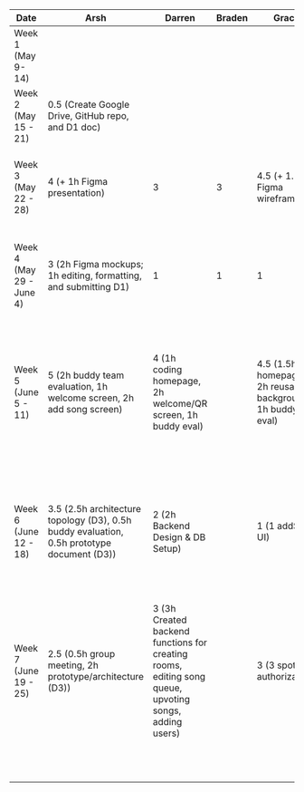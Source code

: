 | Date                     | Arsh                                                                                       | Darren                                                                                                | Braden | Grace                                                      | Maximus                                                | Kenneth                                                                                 | Task                                                                                                                                   |
|--------------------------|--------------------------------------------------------------------------------------------|-------------------------------------------------------------------------------------------------------|--------|------------------------------------------------------------|--------------------------------------------------------|-----------------------------------------------------------------------------------------|----------------------------------------------------------------------------------------------------------------------------------------|
| Week 1 (May 9- 14)       |                                                                                            |                                                                                                       |        |                                                            |                                                        |                                                                                         |                                                                                                                                        |
| Week 2 (May 15 - 21)     | 0.5 (Create Google Drive, GitHub repo, and D1 doc)                                         |                                                                                                       |        |                                                            |                                                        |                                                                                         |                                                                                                                                        |
| Week 3 (May 22 - 28)     | 4 (+ 1h Figma presentation)                                                                | 3                                                                                                     | 3      | 4.5 (+ 1.5h Figma wireframe)                               | 3                                                      | 3                                                                                       | First meeting, brainstorming and discussing features and work on presentation                                                          |
| Week 4 (May 29 - June 4) | 3 (2h Figma mockups; 1h editing, formatting, and submitting D1)                            | 1                                                                                                     | 1      | 1                                                          | 1                                                      | 1                                                                                       | Discuss server details and how to communicate with Spotify API, complete project proposal                                              |
| Week 5 (June 5 - 11)     | 5 (2h buddy team evaluation, 1h welcome screen, 2h add song screen)                        | 4 (1h coding homepage, 2h welcome/QR screen, 1h buddy eval)                                           |        | 4.5 (1.5h homepage, 2h reusable background, 1h buddy eval) | 0.5 (Helped tweak welcome screen)                      | 5.5 (2h worked on welcome screen, 1h buddy eval, 2.5 song queue screen)                 | Complete initial version of welcome screen, add song screen, and song queue screen and  complete the bulk of the buddy team evaluation |
| Week 6 (June 12 - 18)    | 3.5 (2.5h architecture topology (D3), 0.5h buddy evaluation, 0.5h prototype document (D3)) | 2 (2h Backend Design & DB Setup)                                                                      |        | 1 (1 addSong UI)                                           | 2 (2h Backend Design & DB Setup)                       | 3 (1h host queue, progress bar, and control buttons, 2h setup retrofit and spotify api) |                                                                                                                                        |
| Week 7 (June 19 - 25)    | 2.5 (0.5h group meeting, 2h prototype/architecture (D3))                                   | 3 (3h Created backend functions for creating rooms, editing song queue, upvoting songs, adding users) |        | 3 (3 spotify authorization)                                | 2 (able to add songs from add song screen to database) | 2 (1h refactor add song screen, 1h host screen)                                                                                         |                                                                                                                                        |
|                          |                                                                                            |                                                                                                       |        |                                                            |                                                        |                                                                                         |                                                                                                                                        |
|                          |                                                                                            |                                                                                                       |        |                                                            |                                                        |                                                                                         |                                                                                                                                        |
|                          |                                                                                            |                                                                                                       |        |                                                            |                                                        |                                                                                         |                                                                                                                                        |
|                          |                                                                                            |                                                                                                       |        |                                                            |                                                        |                                                                                         |                                                                                                                                        |
|                          |                                                                                            |                                                                                                       |        |                                                            |                                                        |                                                                                         |                                                                                                                                        |
|                          |                                                                                            |                                                                                                       |        |                                                            |                                                        |                                                                                         |                                                                                                                                        |
|                          |                                                                                            |                                                                                                       |        |                                                            |                                                        |                                                                                         |                                                                                                                                        |
|                          |                                                                                            |                                                                                                       |        |                                                            |                                                        |                                                                                         |                                                                                                                                        |
|                          |                                                                                            |                                                                                                       |        |                                                            |                                                        |                                                                                         |                                                                                                                                        |
|                          |                                                                                            |                                                                                                       |        |                                                            |                                                        |                                                                                         |                                                                                                                                        |
|                          |                                                                                            |                                                                                                       |        |                                                            |                                                        |                                                                                         |                                                                                                                                        |
|                          |                                                                                            |                                                                                                       |        |                                                            |                                                        |                                                                                         |                                                                                                                                        |
